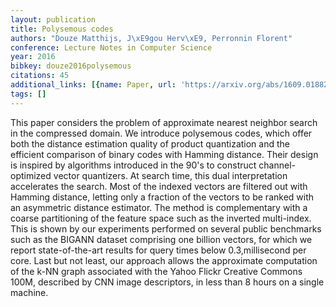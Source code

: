 ```yaml
---
layout: publication
title: Polysemous codes
authors: "Douze Matthijs, J\xE9gou Herv\xE9, Perronnin Florent"
conference: Lecture Notes in Computer Science
year: 2016
bibkey: douze2016polysemous
citations: 45
additional_links: [{name: Paper, url: 'https://arxiv.org/abs/1609.01882'}]
tags: []
---
```

This paper considers the problem of approximate nearest neighbor search in
the compressed domain. We introduce polysemous codes, which offer both the
distance estimation quality of product quantization and the efficient
comparison of binary codes with Hamming distance. Their design is inspired by
algorithms introduced in the 90's to construct channel-optimized vector
quantizers. At search time, this dual interpretation accelerates the search.
Most of the indexed vectors are filtered out with Hamming distance, letting
only a fraction of the vectors to be ranked with an asymmetric distance
estimator.
  The method is complementary with a coarse partitioning of the feature space
such as the inverted multi-index. This is shown by our experiments performed on
several public benchmarks such as the BIGANN dataset comprising one billion
vectors, for which we report state-of-the-art results for query times below
0.3\,millisecond per core. Last but not least, our approach allows the
approximate computation of the k-NN graph associated with the Yahoo Flickr
Creative Commons 100M, described by CNN image descriptors, in less than 8 hours
on a single machine.